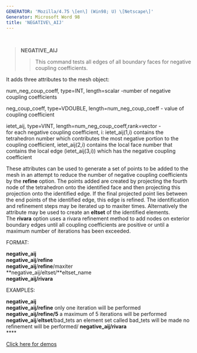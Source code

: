 ```yaml
---
GENERATOR: 'Mozilla/4.75 \[en\] (Win98; U) \[Netscape\]'
Generator: Microsoft Word 98
title: 'NEGATIVE\_AIJ'
---
```


 

> **NEGATIVE\_AIJ**
>
> > This command tests all edges of all boundary faces for negative
> > coupling coefficients.

It adds three attributes to the mesh object:

num\_neg\_coup\_coeff, type=INT, length=scalar -number of negative
coupling coefficients

neg\_coup\_coeff, type=VDOUBLE, length=num\_neg\_coup\_coeff - value of
coupling coefficient

ietet\_aij, type=VINT, length=num\_neg\_coup\_coeff,rank=vector -\
for each negative coupling coefficient, i: ietet\_aij(1,i) contains the
tetrahedron number which contributes the most negative portion to the
coupling coefficient, ietet\_aij(2,i) contains the local face number
that contains the local edge (ietet\_aij(3,i)) which has the negative
coupling coefficient

These attributes can be used to generate a set of points to be added to
the mesh in an attempt to reduce the number of negative coupling
coefficients by the **refine** option. The points added are created by
projecting the fourth node of the tetrahedron onto the identified face
and then projecting this projection onto the identified edge. If the
final projected point lies between the end points of the identified
edge, this edge is refined. The identification and refinement steps may
be iterated up to maxiter times. Alternatively the attribute may be used
to create an **eltset** of the identified elements.\
The **rivara** option uses a rivara refinement method to add nodes on
exterior boundary edges until all coupling coefficients are positive or
until a maximum number of iterations has been exceeded.

FORMAT:

**negative\_aij**\
**negative\_aij**/**refine**\
**negative\_aij**/**refine**/maxiter\
**negative\_aij/eltset/**eltset\_name\
**negative\_aij/rivara**

EXAMPLES:

**negative\_aij**\
**negative\_aij/refine** only one iteration will be performed\
**negative\_aij/refine/5** a maximum of 5 iterations will be performed\
**negative\_aij**/**eltset**/bad\_tets an element set called bad\_tets
will be made no refinement will be performed/ **negative\_aij/rivara**\
**** 

[Click here for demos](demos/refine_rivara/test/md/main_rivara.md)
